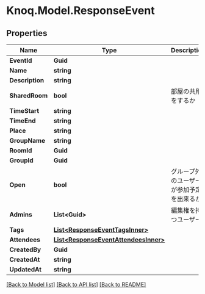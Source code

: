 # Knoq.Model.ResponseEvent

## Properties

Name | Type | Description | Notes
------------ | ------------- | ------------- | -------------
**EventId** | **Guid** |  | 
**Name** | **string** |  | 
**Description** | **string** |  | 
**SharedRoom** | **bool** | 部屋の共用をするか | 
**TimeStart** | **string** |  | 
**TimeEnd** | **string** |  | 
**Place** | **string** |  | 
**GroupName** | **string** |  | 
**RoomId** | **Guid** |  | 
**GroupId** | **Guid** |  | 
**Open** | **bool** | グループ外のユーザーが参加予定を出来るか | 
**Admins** | **List&lt;Guid&gt;** | 編集権を持つユーザー | 
**Tags** | [**List&lt;ResponseEventTagsInner&gt;**](ResponseEventTagsInner.md) |  | 
**Attendees** | [**List&lt;ResponseEventAttendeesInner&gt;**](ResponseEventAttendeesInner.md) |  | 
**CreatedBy** | **Guid** |  | 
**CreatedAt** | **string** |  | 
**UpdatedAt** | **string** |  | 

[[Back to Model list]](../README.md#documentation-for-models) [[Back to API list]](../README.md#documentation-for-api-endpoints) [[Back to README]](../README.md)

